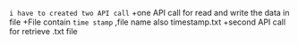 ``i have to created two API call``
+one API call for read and write the data in file
+File contain ``time stamp`` ,file name also timestamp.txt
+second API call for retrieve .txt file 